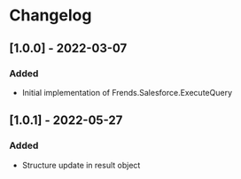 # Changelog

## [1.0.0] - 2022-03-07
### Added
- Initial implementation of Frends.Salesforce.ExecuteQuery

## [1.0.1] - 2022-05-27
### Added
- Structure update in result object
